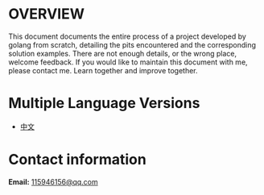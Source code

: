 # **OVERVIEW**

This document documents the entire process of a project developed by golang from scratch, detailing the pits encountered and the corresponding solution examples. There are not enough details, or the wrong place, welcome feedback. If you would like to maintain this document with me, please contact me. Learn together and improve together.

# Multiple Language Versions

- [中文](/zh/preface.md)



# **Contact information**

**Email:** 115946156@qq.com